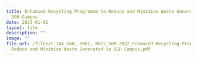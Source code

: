 ```yaml
---
title: Enhanced Recycling Programme to Reduce and Minimise Waste Generated in
  SGH Campus
date: 2023-01-01
layout: file
description: ""
image: ""
file_url: /files/C_744_SGH, SNEC, NHCS_SHM 2022_Enhanced Recycling Programme to
  Reduce and Minimise Waste Generated in SGH Campus.pdf
---
```


